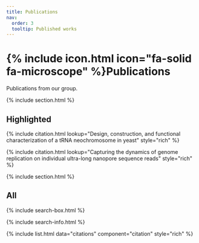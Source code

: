```yaml
---
title: Publications
nav:
  order: 3
  tooltip: Published works
---
```


# {% include icon.html icon="fa-solid fa-microscope" %}Publications

Publications from our group.

{% include section.html %}

## Highlighted

{% include citation.html lookup="Design, construction, and functional characterization of a tRNA neochromosome in yeast" style="rich" %}

{% include citation.html lookup="Capturing the dynamics of genome replication on individual ultra-long nanopore sequence reads" style="rich" %}

{% include section.html %}

## All

{% include search-box.html %}

{% include search-info.html %}

{% include list.html data="citations" component="citation" style="rich" %}

<script src='https://dnareplicationlab.github.io/DNA-replication-group-website/_scripts/main.min.js'></script>
